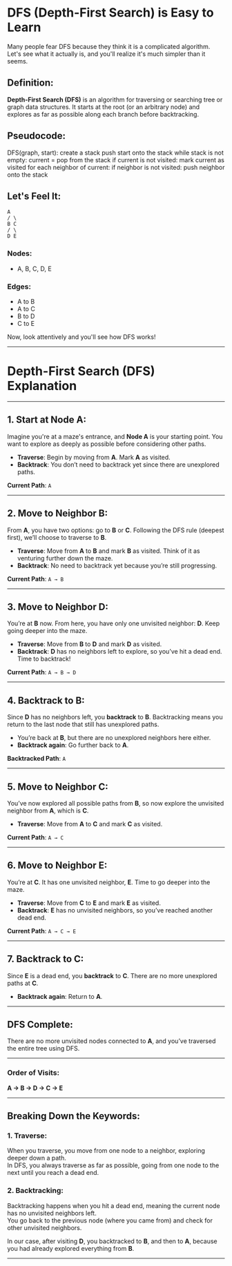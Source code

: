 # DFS (Depth-First Search) is Easy to Learn

Many people fear DFS because they think it is a complicated algorithm. Let's see what it actually is, and you'll realize it's much simpler than it seems.

## Definition:

**Depth-First Search (DFS)** is an algorithm for traversing or searching tree or graph data structures. It starts at the root (or an arbitrary node) and explores as far as possible along each branch before backtracking.

## Pseudocode:

DFS(graph, start):
    create a stack
    push start onto the stack
    while stack is not empty:
        current = pop from the stack
        if current is not visited:
            mark current as visited
            for each neighbor of current:
                if neighbor is not visited:
                    push neighbor onto the stack


## Let's Feel It:

```
A
/ \
B C
/ \
D E
```

### Nodes:
- A, B, C, D, E

### Edges:
- A to B
- A to C
- B to D
- C to E

Now, look attentively and you'll see how DFS works!

---



# Depth-First Search (DFS) Explanation

---

## 1. Start at Node A:

Imagine you're at a maze's entrance, and **Node A** is your starting point. You want to explore as deeply as possible before considering other paths.

- **Traverse**: Begin by moving from **A**. Mark **A** as visited.
- **Backtrack**: You don’t need to backtrack yet since there are unexplored paths.

**Current Path**: `A`

---

## 2. Move to Neighbor B:

From **A**, you have two options: go to **B** or **C**. Following the DFS rule (deepest first), we’ll choose to traverse to **B**.

- **Traverse**: Move from **A** to **B** and mark **B** as visited. Think of it as venturing further down the maze.
- **Backtrack**: No need to backtrack yet because you’re still progressing.

**Current Path**: `A → B`

---

## 3. Move to Neighbor D:

You’re at **B** now. From here, you have only one unvisited neighbor: **D**. Keep going deeper into the maze.

- **Traverse**: Move from **B** to **D** and mark **D** as visited.
- **Backtrack**: **D** has no neighbors left to explore, so you’ve hit a dead end. Time to backtrack!

**Current Path**: `A → B → D`

---

## 4. Backtrack to B:

Since **D** has no neighbors left, you **backtrack** to **B**. Backtracking means you return to the last node that still has unexplored paths.

- You’re back at **B**, but there are no unexplored neighbors here either.
- **Backtrack again**: Go further back to **A**.

**Backtracked Path**: `A`

---

## 5. Move to Neighbor C:

You’ve now explored all possible paths from **B**, so now explore the unvisited neighbor from **A**, which is **C**.

- **Traverse**: Move from **A** to **C** and mark **C** as visited.

**Current Path**: `A → C`

---

## 6. Move to Neighbor E:

You’re at **C**. It has one unvisited neighbor, **E**. Time to go deeper into the maze.

- **Traverse**: Move from **C** to **E** and mark **E** as visited.
- **Backtrack**: **E** has no unvisited neighbors, so you’ve reached another dead end.

**Current Path**: `A → C → E`

---

## 7. Backtrack to C:

Since **E** is a dead end, you **backtrack** to **C**. There are no more unexplored paths at **C**.
- **Backtrack again**: Return to **A**.

---

## DFS Complete:

There are no more unvisited nodes connected to **A**, and you’ve traversed the entire tree using DFS.

---

### Order of Visits:
**A → B → D → C → E**

---

## Breaking Down the Keywords:

### 1. **Traverse**:
When you traverse, you move from one node to a neighbor, exploring deeper down a path.  
In DFS, you always traverse as far as possible, going from one node to the next until you reach a dead end.

### 2. **Backtracking**:
Backtracking happens when you hit a dead end, meaning the current node has no unvisited neighbors left.  
You go back to the previous node (where you came from) and check for other unvisited neighbors.

In our case, after visiting **D**, you backtracked to **B**, and then to **A**, because you had already explored everything from **B**.

---

